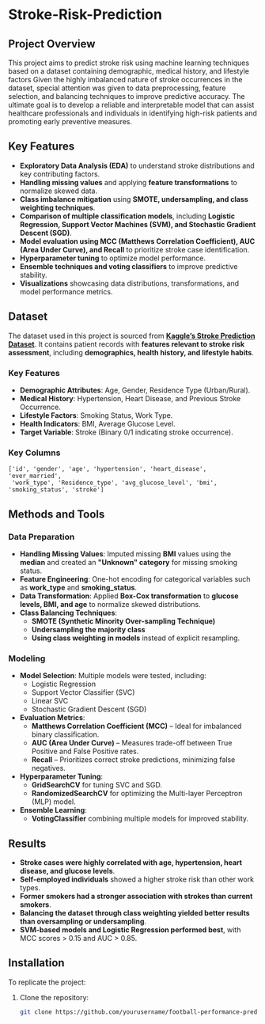 # Stroke-Risk-Prediction

## Project Overview
This project aims to predict stroke risk using machine learning techniques based on a dataset containing demographic, medical history, and lifestyle factors Given the highly imbalanced nature of stroke occurrences in the dataset, special attention was given to data preprocessing, feature selection, and balancing techniques to improve predictive accuracy. The ultimate goal is to develop a reliable and interpretable model that can assist healthcare professionals and individuals in identifying high-risk patients and promoting early preventive measures.

## Key Features
- **Exploratory Data Analysis (EDA)** to understand stroke distributions and key contributing factors.
- **Handling missing values** and applying **feature transformations** to normalize skewed data.
- **Class imbalance mitigation** using **SMOTE, undersampling, and class weighting techniques**.
- **Comparison of multiple classification models**, including **Logistic Regression, Support Vector Machines (SVM), and Stochastic Gradient Descent (SGD)**.
- **Model evaluation using MCC (Matthews Correlation Coefficient), AUC (Area Under Curve), and Recall** to prioritize stroke case identification.
- **Hyperparameter tuning** to optimize model performance.
- **Ensemble techniques and voting classifiers** to improve predictive stability.
- **Visualizations** showcasing data distributions, transformations, and model performance metrics.

## Dataset
The dataset used in this project is sourced from **[Kaggle’s Stroke Prediction Dataset](https://www.kaggle.com/datasets/lirilkumaramal/heart-stroke)**. It contains patient records with **features relevant to stroke risk assessment**, including **demographics, health history, and lifestyle habits**.

### Key Features
- **Demographic Attributes**: Age, Gender, Residence Type (Urban/Rural).
- **Medical History**: Hypertension, Heart Disease, and Previous Stroke Occurrence.
- **Lifestyle Factors**: Smoking Status, Work Type.
- **Health Indicators**: BMI, Average Glucose Level.
- **Target Variable**: Stroke (Binary 0/1 indicating stroke occurrence).

### Key Columns
```plaintext
['id', 'gender', 'age', 'hypertension', 'heart_disease', 'ever_married',
 'work_type', 'Residence_type', 'avg_glucose_level', 'bmi', 'smoking_status', 'stroke']
```

## Methods and Tools
### Data Preparation
- **Handling Missing Values**: Imputed missing **BMI** values using the **median** and created an **"Unknown" category** for missing smoking status.
- **Feature Engineering**: One-hot encoding for categorical variables such as **work_type** and **smoking_status**.
- **Data Transformation**: Applied **Box-Cox transformation** to **glucose levels, BMI, and age** to normalize skewed distributions.
- **Class Balancing Techniques**:
  - **SMOTE (Synthetic Minority Over-sampling Technique)**
  - **Undersampling the majority class**
  - **Using class weighting in models** instead of explicit resampling.

### Modeling
- **Model Selection**: Multiple models were tested, including:
  - Logistic Regression
  - Support Vector Classifier (SVC)
  - Linear SVC
  - Stochastic Gradient Descent (SGD)
- **Evaluation Metrics**:
  - **Matthews Correlation Coefficient (MCC)** – Ideal for imbalanced binary classification.
  - **AUC (Area Under Curve)** – Measures trade-off between True Positive and False Positive rates.
  - **Recall** – Prioritizes correct stroke predictions, minimizing false negatives.
- **Hyperparameter Tuning**:
  - **GridSearchCV** for tuning SVC and SGD.
  - **RandomizedSearchCV** for optimizing the Multi-layer Perceptron (MLP) model.
- **Ensemble Learning**:
  - **VotingClassifier** combining multiple models for improved stability.

## Results
- **Stroke cases were highly correlated with age, hypertension, heart disease, and glucose levels**.
- **Self-employed individuals** showed a higher stroke risk than other work types.
- **Former smokers had a stronger association with strokes than current smokers**.
- **Balancing the dataset through class weighting yielded better results than oversampling or undersampling**.
- **SVM-based models and Logistic Regression performed best**, with MCC scores > 0.15 and AUC > 0.85.

## Installation
To replicate the project:
1. Clone the repository:
   ```bash
   git clone https://github.com/yourusername/football-performance-prediction.git
   ```


